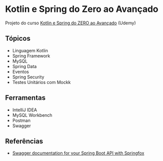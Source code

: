 # Kotlin e Spring do Zero ao Avançado

Projeto do curso [Kotlin e Spring do ZERO ao Avançado](https://www.udemy.com/course/kotlin-spring/) (Udemy)

## Tópicos

- Linguagem Kotlin
- Spring Framework
- MySQL
- Spring Data
- Eventos
- Spring Security
- Testes Unitários com Mockk

## Ferramentas

- IntelliJ IDEA
- MySQL Workbench
- Postman
- Swagger

## Referências

- [Swagger documentation for your Spring Boot API with Springfox](https://blog.mestwin.net/swagger-documentation-for-your-spring-boot-api-with-springfox/)

